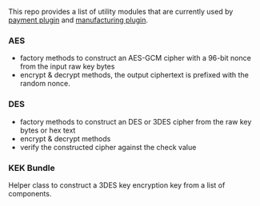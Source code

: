 This repo provides a list of utility modules that are currently used by [payment plugin](https://github.com/transferwise/vault-plugin-secrets-payment) 
and [manufacturing plugin](https://github.com/transferwise/vault-plugin-secrets-manufacturing).

### AES
* factory methods to construct an AES-GCM cipher with a 96-bit nonce from the input raw key bytes
* encrypt & decrypt methods, the output ciphertext is prefixed with the random nonce.

### DES
* factory methods to construct an DES or 3DES cipher from the raw key bytes or hex text
* encrypt & decrypt methods
* verify the constructed cipher against the check value

### KEK Bundle
Helper class to construct a 3DES key encryption key from a list of components. 

